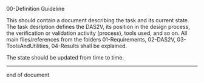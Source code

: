 00-Definition Guideline

This should contain a document describing the task and its current
state. The task desription defines the DAS2V, its position in the
design process, the verification or validation activity (process),
tools used, and so on. All main files/references from the folders
01-Requirements, 02-DAS2V, 03-ToolsAndUtilities, 04-Results shall be
explained. 

The state should be updated from time to time. 

----
end of document

